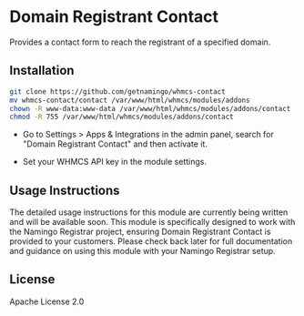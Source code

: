 # Domain Registrant Contact
Provides a contact form to reach the registrant of a specified domain.

## Installation

```bash
git clone https://github.com/getnamingo/whmcs-contact
mv whmcs-contact/contact /var/www/html/whmcs/modules/addons
chown -R www-data:www-data /var/www/html/whmcs/modules/addons/contact
chmod -R 755 /var/www/html/whmcs/modules/addons/contact
```

- Go to Settings > Apps & Integrations in the admin panel, search for "Domain Registrant Contact" and then activate it.

- Set your WHMCS API key in the module settings.

## Usage Instructions

The detailed usage instructions for this module are currently being written and will be available soon. This module is specifically designed to work with the Namingo Registrar project, ensuring Domain Registrant Contact is provided to your customers. Please check back later for full documentation and guidance on using this module with your Namingo Registrar setup.

## License

Apache License 2.0